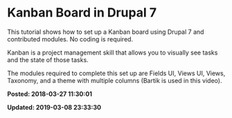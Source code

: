 # Kanban Board in Drupal 7

This tutorial shows how to set up a Kanban board using Drupal 7 and contributed modules. No coding is required. 

Kanban is a project management skill that allows you to visually see tasks and the state of those tasks.

The modules required to complete this set up are Fields UI, Views UI, Views, Taxonomy, and a theme with multiple columns (Bartik is used in this video).

**Posted: 2018-03-27 11:30:01** 

**Updated: 2019-03-08 23:33:30** 



